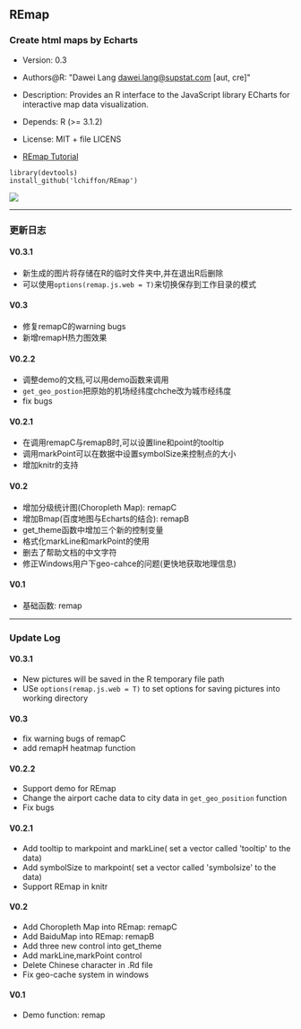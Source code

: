 ## REmap
### Create html maps by Echarts

- Version: 0.3
- Authors@R: "Dawei Lang <dawei.lang@supstat.com> [aut, cre]"
- Description: Provides an R interface to the JavaScript library ECharts for
    interactive map data visualization.
- Depends: R (>= 3.1.2)
- License: MIT + file LICENS

- [REmap Tutorial](http://lchiffon.github.io/REmap)

```
library(devtools)
install_github('lchiffon/REmap')
```
<img src = "http://www.xueqing.cc/uploads/Article/face/thumbs/10_1437631903.png">




----
### 更新日志

#### V0.3.1
- 新生成的图片将存储在R的临时文件夹中,并在退出R后删除
- 可以使用`options(remap.js.web = T)`来切换保存到工作目录的模式

#### V0.3
- 修复remapC的warning bugs
- 新增remapH热力图效果

#### V0.2.2

- 调整demo的文档,可以用demo函数来调用
- `get_geo_postion`把原始的机场经纬度chche改为城市经纬度
- fix bugs

#### V0.2.1

- 在调用remapC与remapB时,可以设置line和point的tooltip
- 调用markPoint可以在数据中设置symbolSize来控制点的大小
- 增加knitr的支持

#### V0.2

- 增加分级统计图(Choropleth Map): remapC
- 增加Bmap(百度地图与Echarts的结合): remapB
- get_theme函数中增加三个新的控制变量
- 格式化markLine和markPoint的使用
- 删去了帮助文档的中文字符
- 修正Windows用户下geo-cahce的问题(更快地获取地理信息)

#### V0.1

- 基础函数: remap


----
### Update Log


#### V0.3.1
- New pictures will be saved in the R temporary file path
- USe `options(remap.js.web = T)` to set options for saving pictures into working directory

#### V0.3
- fix warning bugs of remapC
- add remapH heatmap function

#### V0.2.2

- Support demo for REmap
- Change the airport cache data to city data in `get_geo_position` function
- Fix bugs

#### V0.2.1

- Add tooltip to markpoint and markLine( set a vector called 'tooltip' to the data)
- Add symbolSize to markpoint( set a vector called 'symbolsize' to the data)
- Support REmap in knitr
 
#### V0.2

- Add Choropleth Map into REmap: remapC
- Add BaiduMap into REmap: remapB
- Add three new control into get_theme
- Add markLine,markPoint control
- Delete Chinese character in .Rd file
- Fix geo-cache system in windows

#### V0.1

- Demo function: remap
